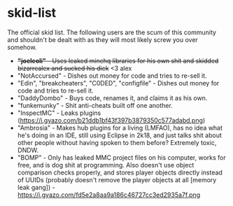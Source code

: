 # skid-list
The official skid list. The following users are the scum of this community and shouldn't be dealt with as they will most likely screw you over somehow.

* ~~**"joeleoli"** - Uses leaked minehq libraries for his own shit and skidded bizarrealex and sucked his dick~~ <3 alex
* "NotAccursed" - Dishes out money for code and tries to re-sell it.
* "Edin", "breakcheaters", "C0DED", "configfile" - Dishes out money for code and tries to re-sell it.
* "DaddyDombo" - Buys code, renames it, and claims it as his own.
* "funkemunky" - Shit anti-cheats built off one another.
* "InspectMC" - Leaks plugins (https://i.gyazo.com/b21ddb1bf43f397b3879350c577adabd.png)
* "Ambrosia" - Makes hub plugins for a living (LMFAO), has no idea what he's doing in an IDE, still using Eclipse in 2k18, and just talks shit about other people without having spoken to them before? Extremely toxic, DNDW.
* "BOMP" - Only has leaked MMC project files on his computer, works for free, and is dog shit at programming. Also doesn't use object comparison checks properly, and stores player objects directly instead of UUIDs (probably doesn't remove the player objects at all [memory leak gang]) - https://i.gyazo.com/fd5e2a8aa9a186c46727cc3ed2935a7f.png
